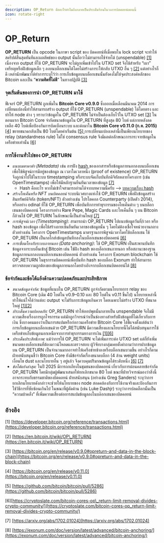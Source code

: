 ```yaml
---
description: OP_Return คืออะไรทำไมถึงกลายเป็นประเด็นร้อนในวงการบิตคอยน์ตอนนี้
icon: rotate-right
---
```


# OP\_Return

**OP\_RETURN** เป็น opcode ในภาษา script ของ บิตคอยน์ที่เมื่อพบใน lock script จะทำให้สคริปต์สิ้นสุดทันทีและผลลัพธ์ของ output นั้นถือว่าไม่สามารถใช้จ่ายได้ (unspendable) [\[1\]](https://developer.bitcoin.org/reference/transactions.html) เนื่องจาก output ที่ใช้ OP\_RETURN จะไม่ถูกเพิ่มเข้าไปใน UTXO set จึงใช้สำหรับ “เผา” เหรียญหรือฝังข้อมูลเล็ก ๆ ลงบนบล็อกเชนได้โดยไม่สร้างภาระให้กลับ UTXO อื่น ๆ [\[2\]](https://en.bitcoin.it/wiki/OP_RETURN) แต่อย่างไรก็ดี เหล่านักพัฒนาได้ทำการระบุไว้ว่า การเก็บข้อมูลบนบล็อกเชนนั้นยังคงไม่ใช่จุดประสงค์หลักของ Bitcoin และเป็น “**ความคิดที่ไม่ดี**” ในทางปฏิบัติ [\[3\]](https://bitcoin.org/en/release/v0.9.0#opreturn-and-data-in-the-block-chain)

### จุดเริ่มต้นของการนำ OP\_RETURN มาใช้

ฟีเจอร์ OP\_RETURN ถูกเพิ่มใน **Bitcoin Core v0.9.0** ซึ่งออกเมื่อเดือนมีนาคม 2014 การเปลี่ยนแปลงนี้ทำให้สามารถสร้าง output ที่ใช้ OP\_RETURN (unspendable) ได้โดยตรง และทำให้ node ต่าง ๆ ทราบว่าข้อมูลใน OP\_RETURN ไม่จำเป็นต้องเก็บไว้ใน UTXO set [\[3\]](https://bitcoin.org/en/release/v0.9.0#opreturn-and-data-in-the-block-chain) ในตอนแรก Bitcoin Core จำกัดขนาดข้อมูลใน OP\_RETURN ที่สูงสุด 80 ไบต์ แต่ภายหลังลดเหลือ 40 ไบต์เพื่อป้องกันการบิดเบือนระบบ และต่อมาใน **Bitcoin Core v0.11.0 (ก.ค. 2015)**[ \[4\]](https://bitcoin.org/en/release/v0.11.0) ขยายขนาดกลับเป็น 80 ไบต์โดยค่าเริ่มต้น [\[5\] ](https://github.com/bitcoin/bitcoin/pull/5286)การเปลี่ยนแปลงเหล่านี้เป็นเพียงนโยบายของ relay (standardness rule) ไม่ใช่ consensus rule จึงมีผลต่อลักษณะการกระจายข้อมูลในเครือข่ายเท่านั้น [\[6\]](https://cryptoslate.com/bitcoin-cores-op_return-limit-removal-divides-crypto-community/)

### การใช้งานทั่วไปของ OP\_RETURN

* _แนบเมตาดาต้า (Metadata)_ เช่น การฝัง [hash ](common/Hash.md)ของเอกสารหรือข้อมูลภายนอกลงบนบล็อกเชน เพื่อใช้พิสูจน์การมีอยู่ของข้อมูล ณ เวลาใดเวลาหนึ่ง (proof of existence)  OP\_RETURN จึงถูกนำไปใช้ในระบบ timestamping หรือระบบจัดเก็บบันทึกดิจิทัลหลายโครงการ (เช่น OpenTimestamps) เพื่อให้มีหลักฐานยืนยันเวลาของข้อมูล [\[7\]](https://arxiv.org/abs/1702.01024)
  * Hash คืออะไร หากไม่เข้าใจสามารถอ่านได้จากบทความนี้ครับ --> <a href="common/Hash.md" class="button primary">บทความเรื่อง hash</a>
* _สร้างโทเค็นหรือ NFT บนบิตคอยน์_ ระบบนิเวศบางแห่งใช้ OP\_RETURN เพื่อฝังข้อมูลสร้างสินทรัพย์ดิจิทัล (token/NFT) ตัวอย่างเช่น โปรโตคอล Counterparty (เปิดตัว 2014), หรืออย่าง odinal ที่ใช้ OP\_RETURN เพื่อบันทึกการทำธุรกรรมของโทเค็นต่าง ๆ บนบล็อกเชนของบิตคอยน์  โครงการอย่าง Rare Pepe, Magic Cards และโทเค็นอื่น ๆ บน Bitcoin ก็ล้วนใช้ OP\_RETURN ในลักษณะนี้เป็นส่วนใหญ่ [\[7\]](https://arxiv.org/abs/1702.01024)
* _การพิสูจน์เวลา (Timestamping)_: สามารถนำ OP\_RETURN ไปแนบข้อมูลวันที่/เวลา หรือ hash ของข้อมูล เพื่อใช้สร้างลายเซ็นยืนยันเวลาของข้อมูลนั้น ๆ โดยไม่ต้องเชื่อใจหน่วยงานกลาง ตัวอย่างเช่น โครงการ OpenTimestamps มาตรฐานการพิสูจน์เวลาโดยใช้บล็อกเชน ใช้ OP\_RETURN เป็นกลไกส่งข้อมูลบันทึกลงในบล็อกเชนของบิตอคยน์ [\[6\]](https://cryptoslate.com/bitcoin-cores-op_return-limit-removal-divides-crypto-community/)
* _การเชื่อมโยงกับระบบภายนอก (Data anchoring)_: ใช้ OP\_RETURN เป็นสะพานบันทึกข้อมูลจากระบบอื่นเข้าสู่ Bitcoin เช่น ใช้ฝัง hash ของบล็อกเชนภายนอก หรือสถานะของฐานข้อมูลภายนอกลงบนบล็อกเชนของบิตคอยน์ ตัวอย่างเช่น โครงการ Exonum blockchain ใช้ OP\_RETURN ในธุรกรรมบิตคอยน์เพื่อบันทึก hash ของบล็อก Exonum ทำให้สามารถตรวจสอบความถูกต้องของข้อมูลภายนอกโดยอ้างอิงจากบล็อกเชนบิตคอยน์ได้ [\[8\]](https://exonum.com/doc/version/latest/advanced/bitcoin-anchoring/)

### ข้อจำกัดและข้อโต้แย้งด้านความปลอดภัยและประสิทธิภาพ

* _ขนาดข้อมูลจำกัด:_ ข้อมูลที่แนบใน OP\_RETURN ถูกจำกัดตามนโยบายการ relay ของ Bitcoin Core (เดิม 40 ไบต์ใน v0.9–0.10 และ 80 ไบต์ใน v0.11 ขึ้นไป) นโยบายเหล่านี้ทำให้แน่ใจได้ว่าแต่ละ output จะไม่รับภาระข้อมูลเกินควร โดยเฉพาะไม่สร้าง UTXO ที่ขนาดใหญ่ [\[1\]](https://developer.bitcoin.org/reference/transactions.html)[\[2\]](https://en.bitcoin.it/wiki/OP_RETURN)
* _ประเด็นความปลอดภัย:_ OP\_RETURN ทำให้ออปพุตนั้นกลายเป็น unspendable จึงไม่มีความเสี่ยงเรื่องการถูกโจรกรรม แต่มักถูกวิจารณ์ว่าเป็นช่องทางสำหรับฝังข้อมูลที่ไม่เกี่ยวกับการเงิน ซึ่งบางคนมองว่าเป็นการสแปมหรือก่อกวนเครือข่าย Bitcoin Core ได้ชี้แจงตั้งแต่ต้นว่า การเก็บข้อมูลบนบล็อกเชนด้วย OP\_RETURN มีความเสี่ยงและนโยบายนี้ไม่ได้สนับสนุนการใช้เครือข่ายเก็บข้อมูลนอกเหนือจากการทำธุรกรรมทางการเงิน [\[1\]](https://developer.bitcoin.org/reference/transactions.html)[\[6\]](https://cryptoslate.com/bitcoin-cores-op_return-limit-removal-divides-crypto-community/)
* _ประเด็นประสิทธิภาพ:_ แม้ว่าการใช้ OP\_RETURN จะไม่เพิ่มภาระต่อ UTXO set แต่ก็ยังเพิ่มขนาดของบล็อกเชนที่ต้องดาวน์โหลดและตรวจสอบ ผู้วิจัยบางกลุ่มเคยตั้งคำถามว่าการฝากข้อมูลบน OP\_RETURN เป็นจำนวนมากอาจทำให้เครือข่ายช้าลงหรือบล็อกเชนบวมขึ้น อย่างไรก็ตาม ฝ่ายสนับสนุนชี้ว่า Bitcoin Core ยังมีข้อจำกัดเรื่องขนาดบล็อก (4 ล้าน weight units) เงื่อนไข dust และนโยบายอื่น ๆ อยู่แล้ว จึงควบคุมปริมาณข้อมูลได้ระดับหนึ่ง [\[6\]](https://cryptoslate.com/bitcoin-cores-op_return-limit-removal-divides-crypto-community/) [\[7\]](https://arxiv.org/abs/1702.01024)
* _ข้อโต้แย้งล่าสุด:_ ในปี 2025 มีการถกเถียงในชุมชนของบิตคอยน์ เกี่ยวกับการผ่อนคลายข้อจำกัด OP\_RETURN โดยมีกลุ่มผู้พัฒนาเสนอให้ยกเลิกขนาด 80 ไบต์ ขณะที่ฝ่ายวิจารณ์มองว่าสิ่งนี้อาจกระทบกับธรรมชาติของบิตคอยน์  ฝ่ายสนับสนุน (อย่างเช่น Greg Sanders) ระบุว่าการยกเลิกนโยบายดังกล่าวจะช่วยให้นโยบายของ node สอดคล้องกับการใช้งานจริงและป้องกันการใช้วิธีการที่ซับซ้อนเกินไป ในขณะที่ผู้คัดค้าน (เช่น Luke Dashjr) ระบุว่าการปลดล็อกนั้นเป็น “ความบ้าคลั่ง” ที่เพิ่มความเสี่ยงต่อการสแปมข้อมูลลงในบล๊อกเชนของบิตคอยน์&#x20;

## อ้างอิง

\[1] [https://developer.bitcoin.org/reference/transactions.html](https://developer.bitcoin.org/reference/transactions.html)

\[2] [https://en.bitcoin.it/wiki/OP\_RETURN](https://en.bitcoin.it/wiki/OP_RETURN)

\[3] [https://bitcoin.org/en/release/v0.9.0#opreturn-and-data-in-the-block-chain](https://bitcoin.org/en/release/v0.9.0#opreturn-and-data-in-the-block-chain)

\[4] [https://bitcoin.org/en/release/v0.11.0](https://bitcoin.org/en/release/v0.11.0)

\[5] [https://github.com/bitcoin/bitcoin/pull/5286](https://github.com/bitcoin/bitcoin/pull/5286)

\[6][https://cryptoslate.com/bitcoin-cores-op\_return-limit-removal-divides-crypto-community/](https://cryptoslate.com/bitcoin-cores-op_return-limit-removal-divides-crypto-community/)

\[7] [https://arxiv.org/abs/1702.01024](https://arxiv.org/abs/1702.01024)

\[8] [https://exonum.com/doc/version/latest/advanced/bitcoin-anchoring/](https://exonum.com/doc/version/latest/advanced/bitcoin-anchoring/)
